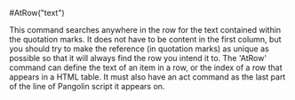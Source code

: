 #AtRow("text")  



This command searches anywhere in the row for the text contained within the quotation marks. It does not have to be content in the first column, but you should try to make the reference (in quotation marks) as unique as possible so that it will always find the row you intend it to.
The 'AtRow' command can define the text of an item in a row, or the index of a row that appears in a HTML
table. It must also have an act command as the last part of the line of Pangolin script it appears on.